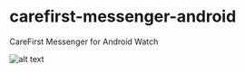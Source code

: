# carefirst-messenger-android
CareFirst Messenger for Android Watch

![alt text](http://g.recordit.co/BurVuhCMHF.gif "Application in action - Android Watch")
